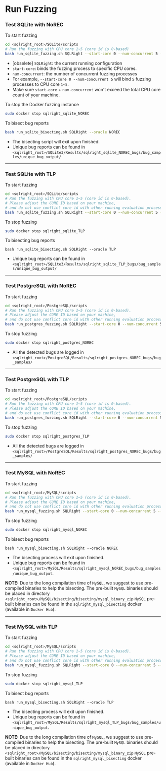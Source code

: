 # Run Fuzzing

### Test SQLite with NoREC

To start fuzzing

```bash
cd <sqlright_root>/SQLite/scripts
# Run the fuzzing with CPU core 1~5 (core id is 0-based)
bash run_sqlite_fuzzing.sh SQLRight --start-core 0 --num-concurrent 5 --oracle NOREC
```

- [obselete] `SQLRight`: the current running configuration
- `start-core`: binds the fuzzing process to specific CPU cores. 
- `num-concurrent`: the number of concurrent fuzzing processes
- For example, `--start-core 0 --num-concurrent 5` will bind `5` fuzzing processes to CPU core `1~5`. 
- Make sure `start-core` + `num-concurrent` won't exceed the total CPU core count of your machine.

To stop the Docker fuzzing instance

```bash
sudo docker stop sqlright_sqlite_NOREC
```

To bisect bug reports

```bash
bash run_sqlite_bisecting.sh SQLRight --oracle NOREC
```

- The bisecting script will exit upon finished. 
- Unique bug reports can be found in `<sqlright_root>/SQLite3/Results/sqlright_sqlite_NOREC_bugs/bug_samples/unique_bug_output/`

---------------------------------------
### Test SQLite with TLP

To start fuzzing

```bash
cd <sqlright_root>/SQLite/scripts
# Run the fuzzing with CPU core 1~5 (core id is 0-based). 
# Please adjust the CORE ID based on your machine, 
# and do not use conflict core id with other running evaluation process. 
bash run_sqlite_fuzzing.sh SQLRight --start-core 0 --num-concurrent 5 --oracle TLP
```

To stop fuzzing

```bash
sudo docker stop sqlright_sqlite_TLP
```

To bisecting bug reports

```
bash run_sqlite_bisecting.sh SQLRight --oracle TLP
```

- Unique bug reports can be found in `<sqlright_root>/SQLite3/Results/sqlright_sqlite_TLP_bugs/bug_samples/unique_bug_output/`

--------------------------------------------------------------------------
### Test PostgreSQL with NoREC

To start fuzzing

```bash
cd <sqlright_root>/PostgreSQL/scripts
# Run the fuzzing with CPU core 1~5 (core id is 0-based). 
# Please adjust the CORE ID based on your machine, 
# and do not use conflict core id with other running evaluation process. 
bash run_postgres_fuzzing.sh SQLRight --start-core 0 --num-concurrent 5 --oracle NOREC
```

To stop fuzzing

```bash
sudo docker stop sqlright_postgres_NOREC
```

- All the detected bugs are logged in `<sqlright_root>/PostgreSQL/Results/sqlright_postgres_NOREC_bugs/bug_samples/`

--------------------------------------------------------------------------
### Test PostgreSQL with TLP

To start fuzzing

```bash
cd <sqlright_root>/PostgreSQL/scripts
# Run the fuzzing with CPU core 1~5 (core id is 0-based). 
# Please adjust the CORE ID based on your machine, 
# and do not use conflict core id with other running evaluation process. 
bash run_postgres_fuzzing.sh SQLRight --start-core 0 --num-concurrent 5 --oracle TLP
```

To stop fuzzing 

```bash
sudo docker stop sqlright_postgres_TLP
```

- All the detected bugs are logged in `<sqlright_root>/PostgreSQL/Results/sqlright_postgres_NOREC_bugs/bug_samples/`

--------------------------------------------------------------------------
### Test MySQL with NoREC

To start fuzzing

```bash
cd <sqlright_root>/MySQL/scripts
# Run the fuzzing with CPU core 1~5 (core id is 0-based). 
# Please adjust the CORE ID based on your machine, 
# and do not use conflict core id with other running evaluation process. 
bash run_mysql_fuzzing.sh SQLRight --start-core 0 --num-concurrent 5 --oracle NOREC
```

To stop fuzzing

```bash
sudo docker stop sqlright_mysql_NOREC
```

To bisect bug reports

```
bash run_mysql_bisecting.sh SQLRight --oracle NOREC
```

- The bisecting process will exit upon finished. 
- Unique bug reports can be found in `<sqlright_root>/MySQL/Results/sqlright_mysql_NOREC_bugs/bug_samples/unique_bug_output`.

**NOTE:** Due to the long compilation time of `MySQL`, we suggest to use pre-compiled binaries to help the bisecting.
The pre-built `MySQL` binaries should be placed in directory `<sqlright_root>/MySQL/bisecting/bisecting/mysql_binary_zip`
`MySQL` pre-built binaries can be found in the `sqlright_mysql_bisecting` docker (available in `Docker Hub`). 


------------------------------------
### Test MySQL with TLP

To start fuzzing

```bash
cd <sqlright_root>/MySQL/scripts
# Run the fuzzing with CPU core 1~5 (core id is 0-based). 
# Please adjust the CORE ID based on your machine, 
# and do not use conflict core id with other running evaluation process. 
bash run_mysql_fuzzing.sh SQLRight --start-core 0 --num-concurrent 5 --oracle TLP
```

To stop fuzzing 

```bash
sudo docker stop sqlright_mysql_TLP
```

To bisect bug reports
```
bash run_mysql_bisecting.sh SQLRight --oracle TLP
```

- The bisecting process will exit upon finished. 
- Unique bug reports can be found in `<sqlright_root>/MySQL/Results/sqlright_mysql_TLP_bugs/bug_samples/unique_bug_output`.

**NOTE:** Due to the long compilation time of `MySQL`, we suggest to use pre-compiled binaries to help the bisecting.
The pre-built `MySQL` binaries should be placed in directory `<sqlright_root>/MySQL/bisecting/bisecting/mysql_binary_zip`
`MySQL` pre-built binaries can be found in the `sqlright_mysql_bisecting` docker (available in `Docker Hub`). 
